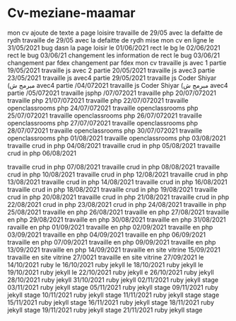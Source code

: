 # Cv-meziane-maamar
mon cv 
ajoute de texte a page loisire
travaille de 29/05 avec la defaitte de rydh 
travaille de 29/05 avec la defaitte de rydh 
mise mon cv en ligne le 31/05/2021
bug dasn la page loisir le 01/06/2021
rect le bg le 02/06/2021
rect le bug 03/06/21
changement les information de 
rect le bug 03/06/21
changement par fdex
changement par fdex
mon cv 
travaille js avec 1 partie 19/05/2021
travaille js avec 2 partie 20/05/2021
travaille js avec3  partie 23/05/2021
travaille js avec4  partie 29/05/2021
travaille js Coder Shiyar (مبرمج ش avec4  partie /04/072021
travaille js Coder Shiyar (مبرمج ش avec4  partie /05/072021
travaille jsphp /07/072021
travaille php 20/07/072021
travaille php 21/07/072021
travaille php 22/07/072021
travaille openclassrooms php 24/07/072021
travaille openclassrooms php 25/07/072021
travaille openclassrooms php 26/07/072021
travaille openclassrooms php 27/07/072021
travaille openclassrooms php 28/07/072021
travaille openclassrooms php 30/07/072021
travaille openclassrooms php 01/08/2021
travaille openclassrooms php 03/08/2021
travaille crud in php 04/08/2021
travaille crud in php 05/08/2021
travaille crud in php 06/08/2021

travaille crud in php 07/08/2021
travaille crud in php 08/08/2021
travaille crud in php 10/08/2021
 travaille crud in php 12/08/2021
travaille crud in php 13/08/2021
travaille crud in php 14/08/2021
travaille crud in php 16/08/2021
travaille crud in php 18/08/2021
travaille crud in php 19/08/2021
travaille crud in php 20/08/2021
travaille crud in php 21/08/2021
travaille crud in php 22/08/2021
crud in php 23/08/2021
crud in php 24/08/2021
travaille in php 25/08/2021
travaille en php 26/08/2021
travaille en php 27/08/2021
travaille en php 29/08/2021
travaille en php 30/08/2021
travaille en php 31/08/2021
ravaille en php  01/09/2021
travaille en php 02/09/2021
travaille en php 03/09/2021
travaille en php 04/09/2021
travaille en php 06/09/2021
travaille en php 07/09/2021
travaille en php 09/09/2021
travaille en php 13/09/2021
travaille en php 14/09/2021
travaille en site vitrine 15/09/2021
travaille en site vitrine 27/0021
travaille en site vitrine 27/09/2021
le 14/10/2021 ruby 
le 16/10/2021 ruby jekyll
le 18/10/2021 ruby jekyll
le 19/10/2021 ruby jekyll
le 22/10/2021 ruby jekyll
e 26/10/2021 ruby jekyll
 28/10/2021 ruby jekyll
31/10/2021 ruby jekyll
02/11/2021 ruby jekyll stage
03/11/2021 ruby jekyll stage
05/11/2021 ruby jekyll stage
09/11/2021 ruby jekyll stage
10/11/2021 ruby jekyll stage
11/11/2021 ruby jekyll stage
stage 15/11/2021 ruby jekyll stage
16/11/2021 ruby jekyll stage
18/11/2021 ruby jekyll stage
19/11/2021 ruby jekyll stage
21/11/2021 ruby jekyll stage
